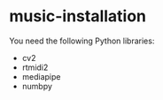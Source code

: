 # music-installation

You need the following Python libraries:

* cv2
* rtmidi2
* mediapipe
* numbpy
